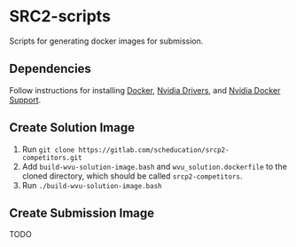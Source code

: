 # SRC2-scripts
Scripts for generating docker images for submission.  
  
## Dependencies  
Follow instructions for installing [Docker](https://gitlab.com/scheducation/srcp2-competitors/-/wikis/Documentation/Install-Run/Install-Docker), [Nvidia Drivers](https://gitlab.com/scheducation/srcp2-competitors/-/wikis/Documentation/Install-Run/Install-Nvidia-Driver), and [Nvidia Docker Support](https://gitlab.com/scheducation/srcp2-competitors/-/wikis/Documentation/Install-Run/Install-Nvidia-Docker-Support).
  
## Create Solution Image   
1) Run `git clone https://gitlab.com/scheducation/srcp2-competitors.git`  
2) Add `build-wvu-solution-image.bash` and `wvu_solution.dockerfile` to the cloned directory, which should be called `srcp2-competitors`.  
3) Run `./build-wvu-solution-image.bash`
  
## Create Submission Image  
TODO  
